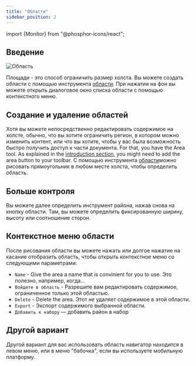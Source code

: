 ```yaml
---
title: "Области"
sidebar_position: 2
---
```


import {Monitor} from "@phosphor-icons/react";


## Введение

![Область](area.png)

Площади - это способ ограничить размер холста. Вы можете создать области с помощью инструмента [области](tools/area.md). При нажатии на фон вы можете открыть диалоговое окно списка области с помощью контекстного меню.

## Создание и удаление областей

Хотя вы можете непосредственно редактировать содержимое на холсте, обычно, что вы хотите ограничить регион, в котором можно изменить контент, или что вы хотите, чтобы у вас была возможность быстро получить доступ к части документа. For that, you have the <Monitor/> Area tool. As explained in the [introduction section](README.md), you might need to add the <Monitor/> area button to your toolbar. С помощью инструмента [области](tools/area.md)можно рисовать прямоугольник в любом месте холста, чтобы определить область.

## Больше контроля

Вы можете далее определить инструмент района, нажав снова на кнопку <Monitor/> области. Там, вы можете определить фиксированную ширину, высоту или соотношение сторон.

## Контекстное меню области

 После рисования области вы можете нажать или долгое нажатие на касание отобразить область, чтобы открыть контекстное меню со следующими параметрами:

* `Name` - Give the area a name that is convinient for you to use. Это полезно, например, когда...
* `Войдите в область` - Разрешите вам редактировать содержимое, ограниченное только этой областью.
* `Delete` - Delete the area. Этот *не* удаляет содержимое в этой области.
* `Export` - Экспорт содержимого выбранной области.
* `Добавить к набору` — добавить район в набор [](pack)

## Другой вариант

Другой вариант для вас использовать область навигатор находится в левом меню, или в меню "бабочка", если вы используете мобильную платформу. 

